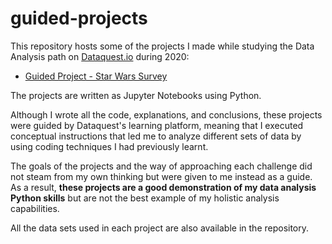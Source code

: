 # guided-projects

This repository hosts some of the projects I made while studying the Data Analysis path on [Dataquest.io](https://app.dataquest.io/) during 2020:

- [Guided Project - Star Wars Survey](https://github.com/jaimebibiloni/guided-projects/blob/master/Star%20Wars%20Saga:%20Revealing%20fan's%20favorites.ipynb)

The projects are written as Jupyter Notebooks using Python.

Although I wrote all the code, explanations, and conclusions, these projects were guided by Dataquest's learning platform, meaning that I executed conceptual instructions that led me to analyze different sets of data by using coding techniques I had previously learnt. 

The goals of the projects and the way of approaching each challenge did not steam from my own thinking but were given to me instead as a guide. As a result, **these projects are a good demonstration of my data analysis Python skills** but are not the best example of my holistic analysis capabilities.

All the data sets used in each project are also available in the repository.
